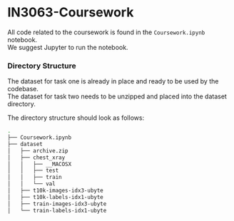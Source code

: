 # IN3063-Coursework

All code related to the coursework is found in the `Coursework.ipynb` notebook.  
We suggest Jupyter to run the notebook.  

### Directory Structure  

The dataset for task one is already in place and ready to be used by the codebase.  
The dataset for task two needs to be unzipped and placed into the dataset directory.  

The directory structure should look as follows:  

```bash
.
├── Coursework.ipynb
├── dataset
│   ├── archive.zip
│   ├── chest_xray
│   │   ├── __MACOSX
│   │   ├── test
│   │   ├── train
│   │   └── val
│   ├── t10k-images-idx3-ubyte
│   ├── t10k-labels-idx1-ubyte
│   ├── train-images-idx3-ubyte
│   └── train-labels-idx1-ubyte
```

